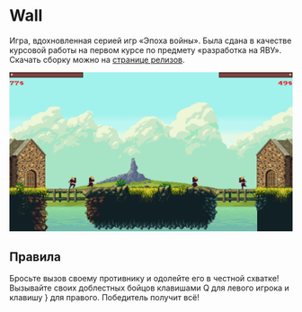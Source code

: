 # Wall
Игра, вдохновленная серией игр «Эпоха войны». Была сдана в качестве курсовой работы на первом курсе по предмету «разработка на ЯВУ». Скачать сборку можно на [странице релизов](https://github.com/atlz253/wall/releases).

![Скриншот игры](https://raw.githubusercontent.com/atlz253/wall/master/screenshots/1.png)

## Правила
Бросьте вызов своему противнику и одолейте его в честной схватке! Вызывайте своих доблестных бойцов клавишами Q для левого игрока и клавишу } для правого. Победитель получит всё!
